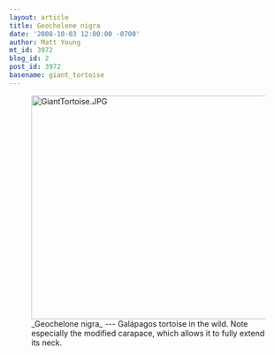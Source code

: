 ```yaml
---
layout: article
title: Geochelone nigra
date: '2008-10-03 12:00:00 -0700'
author: Matt Young
mt_id: 3972
blog_id: 2
post_id: 3972
basename: giant_tortoise
---
```

<figure>
<a href="http://en.wikipedia.org/wiki/Galapagos_tortoise"><img src="http://pandasthumb.org/archives/2008/09/27/IMG_3717Reduced.JPG" alt="GiantTortoise.JPG" width="600" height="404" /></a>
<figcaption markdown="span"> _Geochelone nigra_ --- Galápagos tortoise in the wild.   Note especially the modified carapace, which allows it to fully extend its neck.

</figcaption>
</figure>

